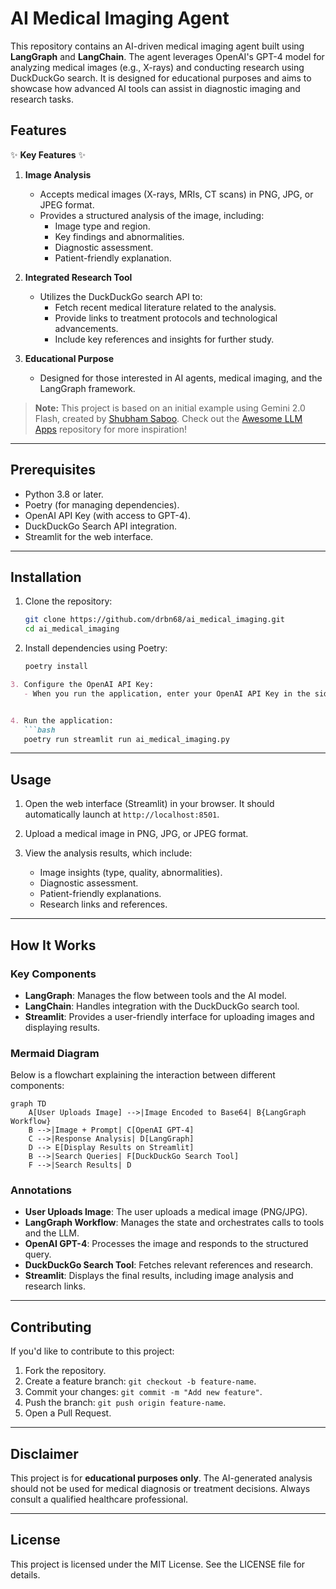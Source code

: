 # AI Medical Imaging Agent

This repository contains an AI-driven medical imaging agent built using **LangGraph** and **LangChain**. The agent leverages OpenAI's GPT-4 model for analyzing medical images (e.g., X-rays) and conducting research using DuckDuckGo search. It is designed for educational purposes and aims to showcase how advanced AI tools can assist in diagnostic imaging and research tasks.

## Features

✨ **Key Features** ✨

1. **Image Analysis**
   - Accepts medical images (X-rays, MRIs, CT scans) in PNG, JPG, or JPEG format.
   - Provides a structured analysis of the image, including:
     - Image type and region.
     - Key findings and abnormalities.
     - Diagnostic assessment.
     - Patient-friendly explanation.

2. **Integrated Research Tool**
   - Utilizes the DuckDuckGo search API to:
     - Fetch recent medical literature related to the analysis.
     - Provide links to treatment protocols and technological advancements.
     - Include key references and insights for further study.

3. **Educational Purpose**
   - Designed for those interested in AI agents, medical imaging, and the LangGraph framework.

> **Note:** This project is based on an initial example using Gemini 2.0 Flash, created by [Shubham Saboo](https://github.com/Shubhamsaboo). Check out the [Awesome LLM Apps](https://github.com/Shubhamsaboo/awesome-llm-apps/tree/main) repository for more inspiration!

---

## Prerequisites

- Python 3.8 or later.
- Poetry (for managing dependencies).
- OpenAI API Key (with access to GPT-4).
- DuckDuckGo Search API integration.
- Streamlit for the web interface.

---

## Installation

1. Clone the repository:
   ```bash
   git clone https://github.com/drbn68/ai_medical_imaging.git
   cd ai_medical_imaging
   ```

2. Install dependencies using Poetry:
   ```bash
   poetry install
   ```

```markdown
3. Configure the OpenAI API Key:
   - When you run the application, enter your OpenAI API Key in the sidebar input field. The key is securely stored in the session state during runtime.


4. Run the application:
   ```bash
   poetry run streamlit run ai_medical_imaging.py
   ```

---

## Usage

1. Open the web interface (Streamlit) in your browser. It should automatically launch at `http://localhost:8501`.

2. Upload a medical image in PNG, JPG, or JPEG format.

3. View the analysis results, which include:
   - Image insights (type, quality, abnormalities).
   - Diagnostic assessment.
   - Patient-friendly explanations.
   - Research links and references.

---

## How It Works

### Key Components

- **LangGraph**: Manages the flow between tools and the AI model.
- **LangChain**: Handles integration with the DuckDuckGo search tool.
- **Streamlit**: Provides a user-friendly interface for uploading images and displaying results.

### Mermaid Diagram
Below is a flowchart explaining the interaction between different components:

```mermaid
graph TD
    A[User Uploads Image] -->|Image Encoded to Base64| B{LangGraph Workflow}
    B -->|Image + Prompt| C[OpenAI GPT-4]
    C -->|Response Analysis| D[LangGraph]
    D --> E[Display Results on Streamlit]
    B -->|Search Queries| F[DuckDuckGo Search Tool]
    F -->|Search Results| D
```

### Annotations
- **User Uploads Image**: The user uploads a medical image (PNG/JPG).
- **LangGraph Workflow**: Manages the state and orchestrates calls to tools and the LLM.
- **OpenAI GPT-4**: Processes the image and responds to the structured query.
- **DuckDuckGo Search Tool**: Fetches relevant references and research.
- **Streamlit**: Displays the final results, including image analysis and research links.

---

## Contributing

If you'd like to contribute to this project:
1. Fork the repository.
2. Create a feature branch: `git checkout -b feature-name`.
3. Commit your changes: `git commit -m "Add new feature"`.
4. Push the branch: `git push origin feature-name`.
5. Open a Pull Request.

---

## Disclaimer

This project is for **educational purposes only**. The AI-generated analysis should not be used for medical diagnosis or treatment decisions. Always consult a qualified healthcare professional.

---

## License

This project is licensed under the MIT License. See the LICENSE file for details.

